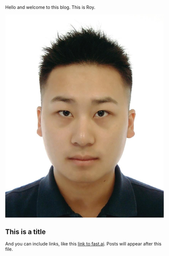 Hello and welcome to this blog. This is Roy.

![Image of fast.ai logo](images/IMG_6418.JPG)

## This is a title

And you can include links, like this [link to fast.ai](https://www.fast.ai). Posts will appear after this file. 
